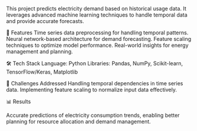 This project predicts electricity demand based on historical usage data. It leverages advanced machine learning techniques to handle temporal data and provide accurate forecasts.

🚀 Features
Time series data preprocessing for handling temporal patterns.
Neural network-based architecture for demand forecasting.
Feature scaling techniques to optimize model performance.
Real-world insights for energy management and planning.



🛠️ Tech Stack
Language: Python
Libraries: Pandas, NumPy, Scikit-learn, TensorFlow/Keras, Matplotlib


🧠 Challenges Addressed
Handling temporal dependencies in time series data.
Implementing feature scaling to normalize input data effectively.


📊 Results

Accurate predictions of electricity consumption trends, enabling better planning for resource allocation and demand management.
